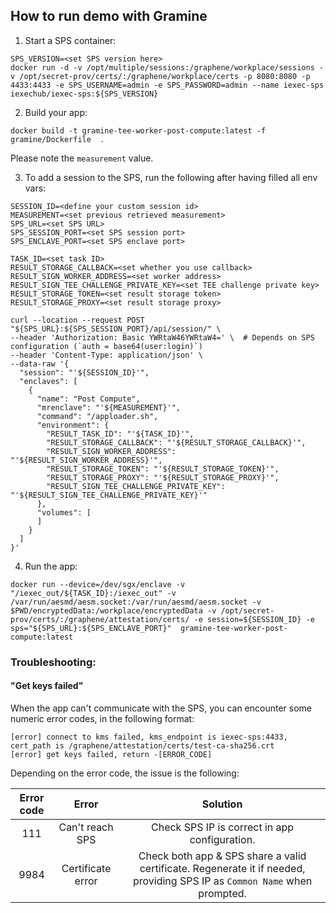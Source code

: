 ## How to run demo with Gramine

1. Start a SPS container:
```shell
SPS_VERSION=<set SPS version here>
docker run -d -v /opt/multiple/sessions:/graphene/workplace/sessions -v /opt/secret-prov/certs/:/graphene/workplace/certs -p 8080:8080 -p 4433:4433 -e SPS_USERNAME=admin -e SPS_PASSWORD=admin --name iexec-sps iexechub/iexec-sps:${SPS_VERSION}
```


2. Build your app:
```shell
docker build -t gramine-tee-worker-post-compute:latest -f gramine/Dockerfile  .
```
Please note the `measurement` value.


3. To add a session to the SPS, run the following after having filled all env vars:
```shell
SESSION_ID=<define your custom session id>
MEASUREMENT=<set previous retrieved measurement>
SPS_URL=<set SPS URL>
SPS_SESSION_PORT=<set SPS session port>
SPS_ENCLAVE_PORT=<set SPS enclave port>

TASK_ID=<set task ID>
RESULT_STORAGE_CALLBACK=<set whether you use callback>
RESULT_SIGN_WORKER_ADDRESS=<set worker address>
RESULT_SIGN_TEE_CHALLENGE_PRIVATE_KEY=<set TEE challenge private key>
RESULT_STORAGE_TOKEN=<set result storage token>
RESULT_STORAGE_PROXY=<set result storage proxy>

curl --location --request POST "${SPS_URL}:${SPS_SESSION_PORT}/api/session/" \
--header 'Authorization: Basic YWRtaW46YWRtaW4=' \  # Depends on SPS configuration (`auth = base64(user:login)`)
--header 'Content-Type: application/json' \
--data-raw '{
  "session": "'${SESSION_ID}'",
  "enclaves": [
    {
      "name": "Post Compute",
      "mrenclave": "'${MEASUREMENT}'",
      "command": "/apploader.sh",
      "environment": {
        "RESULT_TASK_ID": "'${TASK_ID}'",
        "RESULT_STORAGE_CALLBACK": "'${RESULT_STORAGE_CALLBACK}'",
        "RESULT_SIGN_WORKER_ADDRESS": "'${RESULT_SIGN_WORKER_ADDRESS}'",
        "RESULT_STORAGE_TOKEN": "'${RESULT_STORAGE_TOKEN}'",
        "RESULT_STORAGE_PROXY": "'${RESULT_STORAGE_PROXY}'",
        "RESULT_SIGN_TEE_CHALLENGE_PRIVATE_KEY": "'${RESULT_SIGN_TEE_CHALLENGE_PRIVATE_KEY}'"
      },
      "volumes": [
      ]
    }
  ]
}'
```


4. Run the app:
```shell
docker run --device=/dev/sgx/enclave -v "/iexec_out/${TASK_ID}:/iexec_out" -v /var/run/aesmd/aesm.socket:/var/run/aesmd/aesm.socket -v $PWD/encryptedData:/workplace/encryptedData -v /opt/secret-prov/certs/:/graphene/attestation/certs/ -e session=${SESSION_ID} -e sps="${SPS_URL}:${SPS_ENCLAVE_PORT}"  gramine-tee-worker-post-compute:latest
```


### Troubleshooting:

#### "Get keys failed"
When the app can't communicate with the SPS, you can encounter some numeric error codes, in the following format:
```
[error] connect to kms failed, kms_endpoint is iexec-sps:4433, cert_path is /graphene/attestation/certs/test-ca-sha256.crt
[error] get keys failed, return -[ERROR_CODE] 
```

Depending on the error code, the issue is the following:

| Error code |       Error       |                                                         Solution                                                          |
|:----------:|:-----------------:|:-------------------------------------------------------------------------------------------------------------------------:|
|    111     |  Can't reach SPS  |                                       Check SPS IP is correct in app configuration.                                       |
|    9984    | Certificate error | Check both app & SPS share a valid certificate. Regenerate it if needed, providing SPS IP as `Common Name` when prompted. |
